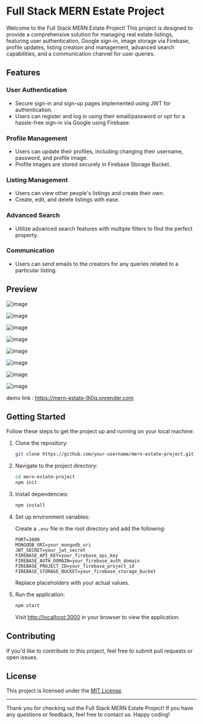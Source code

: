 # Full Stack MERN Estate Project

Welcome to the Full Stack MERN Estate Project! This project is designed to provide a comprehensive solution for managing real estate listings, featuring user authentication, Google sign-in, image storage via Firebase, profile updates, listing creation and management, advanced search capabilities, and a communication channel for user queries.

## Features

### User Authentication
- Secure sign-in and sign-up pages implemented using JWT for authentication.
- Users can register and log in using their email/password or opt for a hassle-free sign-in via Google using Firebase.

### Profile Management
- Users can update their profiles, including changing their username, password, and profile image.
- Profile images are stored securely in Firebase Storage Bucket.

### Listing Management
- Users can view other people's listings and create their own.
- Create, edit, and delete listings with ease.

### Advanced Search
- Utilize advanced search features with multiple filters to find the perfect property.

### Communication
- Users can send emails to the creators for any queries related to a particular listing.

## Preview

![image](https://github.com/mr0nerd/MERN-Estate/assets/148885897/7fdf93c1-315d-430e-8612-97a7d8581922)



![image](https://github.com/mr0nerd/MERN-Estate/assets/148885897/e6221db0-a2a1-46bf-b56b-53800c1a3799)



![image](https://github.com/mr0nerd/MERN-Estate/assets/148885897/d1b19a48-d892-4d6d-90bb-27ca63a1d698)



![image](https://github.com/mr0nerd/MERN-Estate/assets/148885897/70fe73c8-51c8-4b69-bc2f-1f31f0d95080)




![image](https://github.com/mr0nerd/MERN-Estate/assets/148885897/0f9509c5-444f-444b-af6b-d6180b7f82e2)





![image](https://github.com/mr0nerd/MERN-Estate/assets/148885897/4dc4250d-7b94-4f80-a09a-4562f708ef65)




![image](https://github.com/mr0nerd/MERN-Estate/assets/148885897/46946272-73d2-4509-8289-afe6e95f1099)




![image](https://github.com/mr0nerd/MERN-Estate/assets/148885897/1b282f9b-5d4b-48b0-a6ef-df33c65bd523)









demo link : https://mern-estate-9i0q.onrender.com

## Getting Started

Follow these steps to get the project up and running on your local machine:

1. Clone the repository:

   ```bash
   git clone https://github.com/your-username/mern-estate-project.git
   ```

2. Navigate to the project directory:

   ```bash
   cd mern-estate-project
   npm init
   ```

3. Install dependencies:

   ```bash
   npm install
   ```

4. Set up environment variables:

   Create a `.env` file in the root directory and add the following:

   ```
   PORT=3000
   MONGODB_URI=your_mongodb_uri
   JWT_SECRET=your_jwt_secret
   FIREBASE_API_KEY=your_firebase_api_key
   FIREBASE_AUTH_DOMAIN=your_firebase_auth_domain
   FIREBASE_PROJECT_ID=your_firebase_project_id
   FIREBASE_STORAGE_BUCKET=your_firebase_storage_bucket
   ```

   Replace placeholders with your actual values.

5. Run the application:

   ```bash
   npm start
   ```

   Visit [http://localhost:3000](http://localhost:3000) in your browser to view the application.

## Contributing

If you'd like to contribute to this project, feel free to submit pull requests or open issues.

## License

This project is licensed under the [MIT License](LICENSE).

---

Thank you for checking out the Full Stack MERN Estate Project! If you have any questions or feedback, feel free to contact us. Happy coding!
